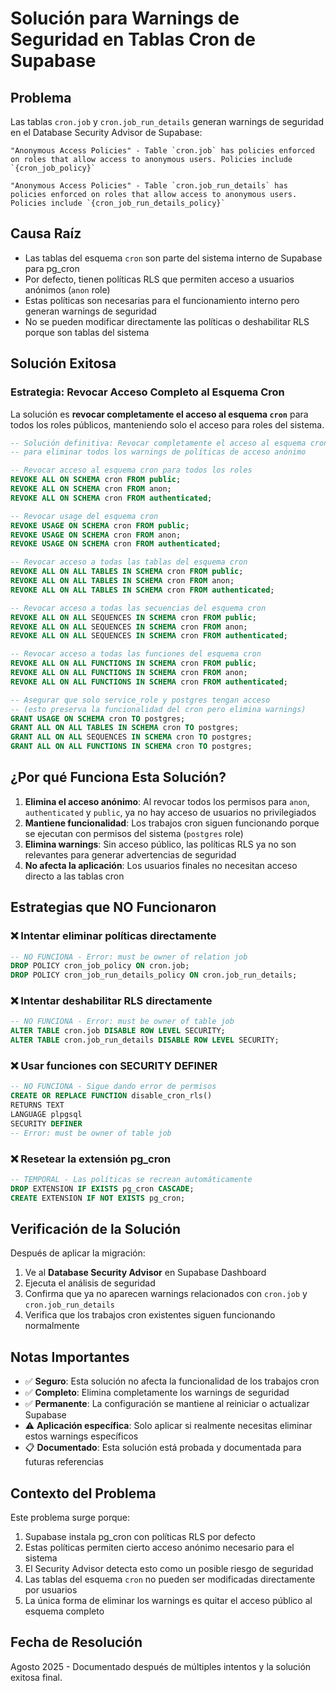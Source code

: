 # Solución para Warnings de Seguridad en Tablas Cron de Supabase

## Problema
Las tablas `cron.job` y `cron.job_run_details` generan warnings de seguridad en el Database Security Advisor de Supabase:

```
"Anonymous Access Policies" - Table `cron.job` has policies enforced on roles that allow access to anonymous users. Policies include `{cron_job_policy}`

"Anonymous Access Policies" - Table `cron.job_run_details` has policies enforced on roles that allow access to anonymous users. Policies include `{cron_job_run_details_policy}`
```

## Causa Raíz
- Las tablas del esquema `cron` son parte del sistema interno de Supabase para pg_cron
- Por defecto, tienen políticas RLS que permiten acceso a usuarios anónimos (`anon` role)
- Estas políticas son necesarias para el funcionamiento interno pero generan warnings de seguridad
- No se pueden modificar directamente las políticas o deshabilitar RLS porque son tablas del sistema

## Solución Exitosa

### Estrategia: Revocar Acceso Completo al Esquema Cron

La solución es **revocar completamente el acceso al esquema `cron`** para todos los roles públicos, manteniendo solo el acceso para roles del sistema.

```sql
-- Solución definitiva: Revocar completamente el acceso al esquema cron 
-- para eliminar todos los warnings de políticas de acceso anónimo

-- Revocar acceso al esquema cron para todos los roles
REVOKE ALL ON SCHEMA cron FROM public;
REVOKE ALL ON SCHEMA cron FROM anon;
REVOKE ALL ON SCHEMA cron FROM authenticated;

-- Revocar usage del esquema cron 
REVOKE USAGE ON SCHEMA cron FROM public;
REVOKE USAGE ON SCHEMA cron FROM anon;
REVOKE USAGE ON SCHEMA cron FROM authenticated;

-- Revocar acceso a todas las tablas del esquema cron
REVOKE ALL ON ALL TABLES IN SCHEMA cron FROM public;
REVOKE ALL ON ALL TABLES IN SCHEMA cron FROM anon;
REVOKE ALL ON ALL TABLES IN SCHEMA cron FROM authenticated;

-- Revocar acceso a todas las secuencias del esquema cron
REVOKE ALL ON ALL SEQUENCES IN SCHEMA cron FROM public;
REVOKE ALL ON ALL SEQUENCES IN SCHEMA cron FROM anon;
REVOKE ALL ON ALL SEQUENCES IN SCHEMA cron FROM authenticated;

-- Revocar acceso a todas las funciones del esquema cron
REVOKE ALL ON ALL FUNCTIONS IN SCHEMA cron FROM public;
REVOKE ALL ON ALL FUNCTIONS IN SCHEMA cron FROM anon;
REVOKE ALL ON ALL FUNCTIONS IN SCHEMA cron FROM authenticated;

-- Asegurar que solo service_role y postgres tengan acceso
-- (esto preserva la funcionalidad del cron pero elimina warnings)
GRANT USAGE ON SCHEMA cron TO postgres;
GRANT ALL ON ALL TABLES IN SCHEMA cron TO postgres;
GRANT ALL ON ALL SEQUENCES IN SCHEMA cron TO postgres;
GRANT ALL ON ALL FUNCTIONS IN SCHEMA cron TO postgres;
```

## ¿Por qué Funciona Esta Solución?

1. **Elimina el acceso anónimo**: Al revocar todos los permisos para `anon`, `authenticated` y `public`, ya no hay acceso de usuarios no privilegiados
2. **Mantiene funcionalidad**: Los trabajos cron siguen funcionando porque se ejecutan con permisos del sistema (`postgres` role)
3. **Elimina warnings**: Sin acceso público, las políticas RLS ya no son relevantes para generar advertencias de seguridad
4. **No afecta la aplicación**: Los usuarios finales no necesitan acceso directo a las tablas cron

## Estrategias que NO Funcionaron

### ❌ Intentar eliminar políticas directamente
```sql
-- NO FUNCIONA - Error: must be owner of relation job
DROP POLICY cron_job_policy ON cron.job;
DROP POLICY cron_job_run_details_policy ON cron.job_run_details;
```

### ❌ Intentar deshabilitar RLS directamente
```sql
-- NO FUNCIONA - Error: must be owner of table job
ALTER TABLE cron.job DISABLE ROW LEVEL SECURITY;
ALTER TABLE cron.job_run_details DISABLE ROW LEVEL SECURITY;
```

### ❌ Usar funciones con SECURITY DEFINER
```sql
-- NO FUNCIONA - Sigue dando error de permisos
CREATE OR REPLACE FUNCTION disable_cron_rls()
RETURNS TEXT
LANGUAGE plpgsql
SECURITY DEFINER
-- Error: must be owner of table job
```

### ❌ Resetear la extensión pg_cron
```sql
-- TEMPORAL - Las políticas se recrean automáticamente
DROP EXTENSION IF EXISTS pg_cron CASCADE;
CREATE EXTENSION IF NOT EXISTS pg_cron;
```

## Verificación de la Solución

Después de aplicar la migración:

1. Ve al **Database Security Advisor** en Supabase Dashboard
2. Ejecuta el análisis de seguridad
3. Confirma que ya no aparecen warnings relacionados con `cron.job` y `cron.job_run_details`
4. Verifica que los trabajos cron existentes siguen funcionando normalmente

## Notas Importantes

- ✅ **Seguro**: Esta solución no afecta la funcionalidad de los trabajos cron
- ✅ **Completo**: Elimina completamente los warnings de seguridad
- ✅ **Permanente**: La configuración se mantiene al reiniciar o actualizar Supabase
- ⚠️ **Aplicación específica**: Solo aplicar si realmente necesitas eliminar estos warnings específicos
- 📋 **Documentado**: Esta solución está probada y documentada para futuras referencias

## Contexto del Problema

Este problema surge porque:
1. Supabase instala pg_cron con políticas RLS por defecto
2. Estas políticas permiten cierto acceso anónimo necesario para el sistema
3. El Security Advisor detecta esto como un posible riesgo de seguridad
4. Las tablas del esquema `cron` no pueden ser modificadas directamente por usuarios
5. La única forma de eliminar los warnings es quitar el acceso público al esquema completo

## Fecha de Resolución
Agosto 2025 - Documentado después de múltiples intentos y la solución exitosa final.